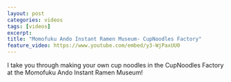 ```yaml
---
layout: post
categories: videos
tags: [videos]
excerpt: 
title: "Momofuku Ando Instant Ramen Museum- CupNoodles Factory"
feature_video: https://www.youtube.com/embed/y3-WjPaxUU0
---
```


I take you through making your own cup noodles in the CupNoodles Factory at the Momofuku Ando Instant Ramen Museum!

